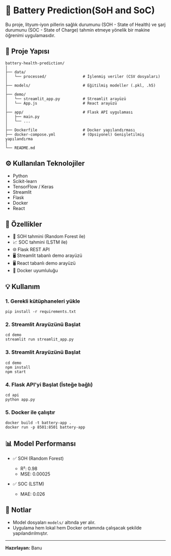 
# 🔋 Battery Prediction(SoH and SoC)

Bu proje, lityum-iyon pillerin sağlık durumunu (SOH - State of Health) ve şarj durumunu (SOC - State of Charge) tahmin etmeye yönelik bir makine öğrenimi uygulamasıdır.

## 🚀 Proje Yapısı

```
battery-health-prediction/
│
├── data/
│   └── processed/                # İşlenmiş veriler (CSV dosyaları)
│
├── models/                       # Eğitilmiş modeller (.pkl, .h5)
│
├── demo/
│   └── streamlit_app.py          # Streamlit arayüzü
│   └── App.js                    # React arayüzü
│
├── app/                          # Flask API uygulaması
│   ├── main.py
│   └── ...
│
├── Dockerfile                    # Docker yapılandırması
├── docker-compose.yml            # (Opsiyonel) Genişletilmiş yapılandırma
│
└── README.md
```

## ⚙️ Kullanılan Teknolojiler

- Python
- Scikit-learn
- TensorFlow / Keras
- Streamlit
- Flask
- Docker
- React

## 🧪 Özellikler

- 🔧 SOH tahmini (Random Forest ile)
- 📈 SOC tahmini (LSTM ile)
- 🌐 Flask REST API
- 🖥️ Streamlit tabanlı demo arayüzü
- 🖥️ React tabanlı demo arayüzü
- 🐳 Docker uyumluluğu

## 💡 Kullanım

### 1. Gerekli kütüphaneleri yükle
```
pip install -r requirements.txt
```

### 2. Streamlit Arayüzünü Başlat
```
cd demo
streamlit run streamlit_app.py
```

### 3. Streamlit Arayüzünü Başlat
```
cd demo
npm install
npm start
```

### 4. Flask API'yi Başlat (İsteğe bağlı)
```
cd api
python app.py
```

### 5. Docker ile çalıştır
```
docker build -t battery-app .
docker run -p 8501:8501 battery-app
```

## 📊 Model Performansı

- ✅ SOH (Random Forest)
  - R²: 0.98
  - MSE: 0.00025

- ✅ SOC (LSTM)
  - MAE: 0.026

## 📎 Notlar

- Model dosyaları `models/` altında yer alır.
- Uygulama hem lokal hem Docker ortamında çalışacak şekilde yapılandırılmıştır.

---

**Hazırlayan:** Banu 
